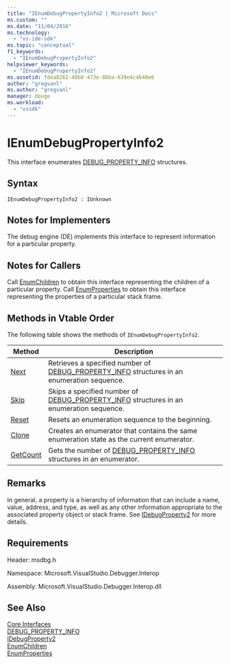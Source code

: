 ```yaml
---
title: "IEnumDebugPropertyInfo2 | Microsoft Docs"
ms.custom: ""
ms.date: "11/04/2016"
ms.technology: 
  - "vs-ide-sdk"
ms.topic: "conceptual"
f1_keywords: 
  - "IEnumDebugPropertyInfo2"
helpviewer_keywords: 
  - "IEnumDebugPropertyInfo2"
ms.assetid: fdea8262-40b8-473e-88ba-639e4c4648e6
author: "gregvanl"
ms.author: "gregvanl"
manager: douge
ms.workload: 
  - "vssdk"
---
```

# IEnumDebugPropertyInfo2
This interface enumerates [DEBUG_PROPERTY_INFO](../../../extensibility/debugger/reference/debug-property-info.md) structures.  
  
## Syntax  
  
```  
IEnumDebugPropertyInfo2 : IUnknown  
```  
  
## Notes for Implementers  
 The debug engine (DE) implements this interface to represent information for a particular property.  
  
## Notes for Callers  
 Call [EnumChildren](../../../extensibility/debugger/reference/idebugproperty2-enumchildren.md) to obtain this interface representing the children of a particular property. Call [EnumProperties](../../../extensibility/debugger/reference/idebugstackframe2-enumproperties.md) to obtain this interface representing the properties of a particular stack frame.  
  
## Methods in Vtable Order  
 The following table shows the methods of `IEnumDebugPropertyInfo2`.  
  
|Method|Description|  
|------------|-----------------|  
|[Next](../../../extensibility/debugger/reference/ienumdebugpropertyinfo2-next.md)|Retrieves a specified number of [DEBUG_PROPERTY_INFO](../../../extensibility/debugger/reference/debug-property-info.md) structures in an enumeration sequence.|  
|[Skip](../../../extensibility/debugger/reference/ienumdebugpropertyinfo2-skip.md)|Skips a specified number of [DEBUG_PROPERTY_INFO](../../../extensibility/debugger/reference/debug-property-info.md) structures in an enumeration sequence.|  
|[Reset](../../../extensibility/debugger/reference/ienumdebugpropertyinfo2-reset.md)|Resets an enumeration sequence to the beginning.|  
|[Clone](../../../extensibility/debugger/reference/ienumdebugpropertyinfo2-clone.md)|Creates an enumerator that contains the same enumeration state as the current enumerator.|  
|[GetCount](../../../extensibility/debugger/reference/ienumdebugpropertyinfo2-getcount.md)|Gets the number of [DEBUG_PROPERTY_INFO](../../../extensibility/debugger/reference/debug-property-info.md) structures in an enumerator.|  
  
## Remarks  
 In general, a property is a hierarchy of information that can include a name, value, address, and type, as well as any other information appropriate to the associated property object or stack frame. See [IDebugProperty2](../../../extensibility/debugger/reference/idebugproperty2.md) for more details.  
  
## Requirements  
 Header: msdbg.h  
  
 Namespace: Microsoft.VisualStudio.Debugger.Interop  
  
 Assembly: Microsoft.VisualStudio.Debugger.Interop.dll  
  
## See Also  
 [Core Interfaces](../../../extensibility/debugger/reference/core-interfaces.md)   
 [DEBUG_PROPERTY_INFO](../../../extensibility/debugger/reference/debug-property-info.md)   
 [IDebugProperty2](../../../extensibility/debugger/reference/idebugproperty2.md)   
 [EnumChildren](../../../extensibility/debugger/reference/idebugproperty2-enumchildren.md)   
 [EnumProperties](../../../extensibility/debugger/reference/idebugstackframe2-enumproperties.md)